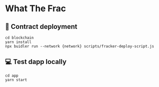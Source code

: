 # What The Frac

## 🚀 Contract deployment

```
cd blockchain
yarn install
npx buidler run --network {network} scripts/fracker-deploy-script.js
```
## 💻 Test dapp locally

```
cd app
yarn start
```

